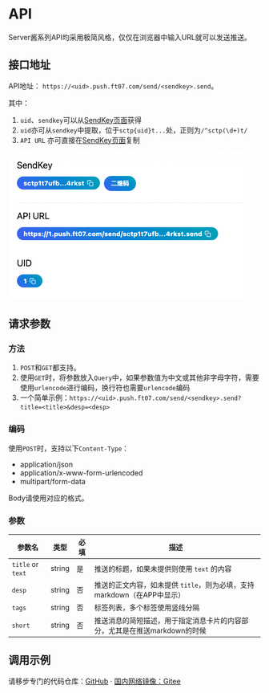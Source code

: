 # API

Server酱系列API均采用极简风格，仅仅在浏览器中输入URL就可以发送推送。

## 接口地址

API地址： `https://<uid>.push.ft07.com/send/<sendkey>.send`。

其中：

1. `uid`、`sendkey`可以从[SendKey页面](https://sc3.ft07.com/sendkey)获得
1. `uid`亦可从`sendkey`中提取，位于`sctp{uid}t...`处，正则为`/^sctp(\d+)t/`
1. `API URL` 亦可直接在[SendKey页面](https://sc3.ft07.com/sendkey)复制

![](../../../image/20241016133823.png)


## 请求参数

### 方法

1. `POST`和`GET`都支持。
1. 使用`GET`时，将参数放入`Query`中，如果参数值为中文或其他非字母字符，需要使用`urlencode`进行编码，换行符也需要`urlencode`编码
1. 一个简单示例：`https://<uid>.push.ft07.com/send/<sendkey>.send?title=<title>&desp=<desp>`



### 编码

使用`POST`时，支持以下`Content-Type`：

- application/json
- application/x-www-form-urlencoded
- multipart/form-data

Body请使用对应的格式。

### 参数


| 参数名    | 类型    | 必填 | 描述                                                 |
|-----------|---------|----------|------------------------------------------------------|
| `title` or `text`   | string  | 是       | 推送的标题，如果未提供则使用 `text` 的内容           |
| `desp`      | string  | 否       | 推送的正文内容，如未提供 `title`，则为必填，支持markdown（在APP中显示）  |
| `tags`    | string  | 否       | 标签列表，多个标签使用竖线分隔                      |
| `short`   | string  | 否       | 推送消息的简短描述，用于指定消息卡片的内容部分，尤其是在推送markdown的时候     |

## 调用示例

请移步专门的代码仓库：[GitHub](https://github.com/easychen/serverchan-demo) · [国内网络镜像：Gitee](https://gitee.com/easychen/serverchan-demo)
